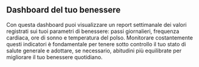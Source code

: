 ## Dashboard del tuo benessere
Con questa dashboard puoi visualizzare un report settimanale dei valori registrati sui tuoi parametri di benessere: passi giornalieri, frequenza cardiaca, ore di sonno e temperatura del polso. Monitorare costantemente questi indicatori è fondamentale per tenere sotto controllo il tuo stato di salute generale e adottare, se necessario, abitudini più equilibrate per migliorare il tuo benessere quotidiano.